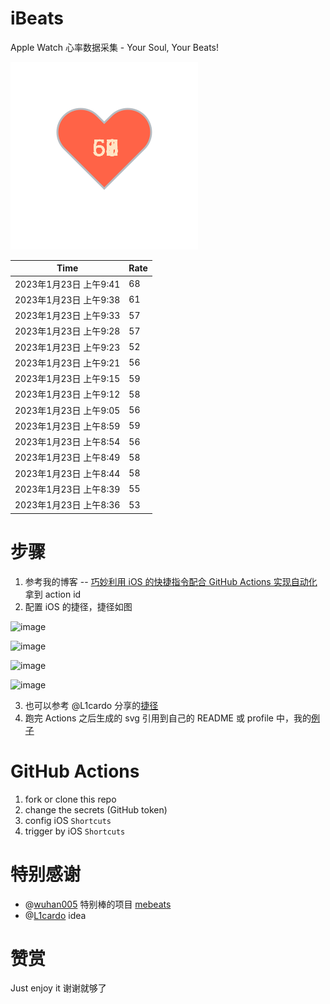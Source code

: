 # iBeats
Apple Watch 心率数据采集 - Your Soul, Your Beats!

![](./files/heart.svg)

<!--START_SECTION:my_heart_rate-->
| Time | Rate | 
 | ---- | ---- | 
| 2023年1月23日 上午9:41 | 68 |
| 2023年1月23日 上午9:38 | 61 |
| 2023年1月23日 上午9:33 | 57 |
| 2023年1月23日 上午9:28 | 57 |
| 2023年1月23日 上午9:23 | 52 |
| 2023年1月23日 上午9:21 | 56 |
| 2023年1月23日 上午9:15 | 59 |
| 2023年1月23日 上午9:12 | 58 |
| 2023年1月23日 上午9:05 | 56 |
| 2023年1月23日 上午8:59 | 59 |
| 2023年1月23日 上午8:54 | 56 |
| 2023年1月23日 上午8:49 | 58 |
| 2023年1月23日 上午8:44 | 58 |
| 2023年1月23日 上午8:39 | 55 |
| 2023年1月23日 上午8:36 | 53 |

<!--END_SECTION:my_heart_rate-->

# 步骤
1. 参考我的博客 -- [巧妙利用 iOS 的快捷指令配合 GitHub Actions 实现自动化](https://github.com/yihong0618/gitblog/issues/198) 拿到 action id
2. 配置 iOS 的捷径，捷径如图

![image](https://user-images.githubusercontent.com/15976103/122154218-0db0b480-ce97-11eb-93bb-5aec07c558dc.png)

![image](https://user-images.githubusercontent.com/15976103/122154236-186b4980-ce97-11eb-8e4b-70551a0391ae.png)

![image](https://user-images.githubusercontent.com/15976103/122154268-2d47dd00-ce97-11eb-902e-3acf292265a9.png)

![image](https://user-images.githubusercontent.com/15976103/122174055-fa144680-ceb4-11eb-9be2-3eb83cd516f7.png)

3. 也可以参考 @L1cardo 分享的[捷径](https://www.icloud.com/shortcuts/6ab6047b459c41ad822ad6b94b1c03d4)
4. 跑完 Actions 之后生成的 svg 引用到自己的 README 或 profile 中，我的[例子](https://github.com/yihong0618) 

# GitHub Actions

1. fork or clone this repo
2. change the secrets (GitHub token)
3. config iOS `Shortcuts` 
4. trigger by iOS `Shortcuts`

# 特别感谢
- @[wuhan005](https://github.com/wuhan005) 特别棒的项目 [mebeats](https://github.com/wuhan005/mebeats)
- @[L1cardo](https://github.com/L1cardo) idea

# 赞赏
Just enjoy it
谢谢就够了
